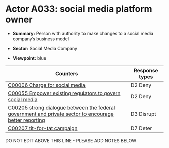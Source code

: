 # Actor A033: social media platform owner

* **Summary:** Person with authority to make changes to a social media company’s business model

* **Sector:** Social Media Company

* **Viewpoint:** blue


| Counters | Response types |
| -------- | -------------- |
| [C00006 Charge for social media](../counters/C00006.md) | D2 Deny |
| [C00055 Empower existing regulators to govern social media](../counters/C00055.md) | D2 Deny |
| [C00205 strong dialogue between the federal government and private sector to encourage better reporting](../counters/C00205.md) | D3 Disrupt |
| [C00207 tit-for-tat campaign](../counters/C00207.md) | D7 Deter |


DO NOT EDIT ABOVE THIS LINE - PLEASE ADD NOTES BELOW